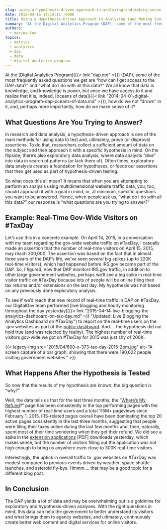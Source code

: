 ```yaml
---
slug: using-a-hypothesis-driven-approach-in-analyzing-and-making-sense-of-your-website-traffic-data
date: 2015-04-16 14:14:11 -0400
title: Using a Hypothesis-Driven Approach in Analyzing (and Making Sense) of Your Website Traffic Data
summary: 'At the Digital Analytics Program (DAP), some of the most frequently asked questions we get are &ldquo;how can I get access to the DAP data?&rdquo; and &ldquo;what do I do with all this data?&rdquo; We all know that data is knowledge, and knowledge is power, but once we have access to it and realize that'
authors:
  - marina-fox
topics:
  - metrics
  - analytics
  - dap
  - data
  - digital-analytics-program
---
```


At the [Digital Analytics Program]({{< link "dap.md" >}}) (DAP), some of the most frequently asked questions we get are “how can I get access to the DAP data?” and “what do I do with all this data?” We all know that data is knowledge, and knowledge is power, but once we have access to it and realize that it is, indeed, [oceans of data]({{< link "2014-04-01-digital-analytics-program-dap-oceans-of-data.md" >}}), how do we not “drown” in it, and, perhaps more importantly, how do we make sense of it?

## What Questions Are You Trying to Answer?

In research and data analysis, a hypothesis-driven approach is one of the main methods for using data to test and, ultimately, prove (or disprove) assertions. To do that, researchers collect a sufficient amount of data on the subject and then approach it with a specific hypothesis in mind. On the flipside, there’s also exploratory data analysis, where data analysts “dive” into data in search of patterns (or lack there of). Often times, exploratory data analysis creates a foundation for hypotheses, or feeds our assertions that then get used as part of hypothesis-driven testing.

So what does this all mean? It means that when you are attempting to perform an analysis using multidimensional website traffic data, you, too, should approach it with a goal in mind, or, at minimum, specific questions you want to be answered. Hence, when people ask us, “what do I do with all this data?” our response is “what questions are you trying to answer?”

## Example: Real-Time Gov-Wide Visitors on #TaxDay

Let’s use this in a concrete example. On April 14, 2015, in a conversation with my team regarding the gov-wide website traffic on #TaxDay, I casually made an assertion that the number of real-time visitors on April 15, 2015, may reach 300,000. The assertion was based on the fact that in almost three years of the DAP’s life, we’ve seen several big spikes (up to 220K real-time visitors), which had happened before IRS.gov became part of the DAP. So, I figured, now that DAP monitors IRS.gov traffic, in addition to other large governement websites, perhaps we’ll see a big spike in real-time visitor traffic on #TaxDay because lots of people will be online filing their tax returns and/or extensions on the last day. My hypothesis was not based on any previously done exploratory analysis.

To see if we’d reach that new record of real-time traffic in DAP on #TaxDay, our DigitalGov team performed [live blogging and hourly monitoring throughout the day yesterday]({{< link "2015-04-14-live-blogging-the-analytics-dashboard-on-tax-day.md" >}} "Updated: Live Blogging the Analytics Dashboard on #TaxDay") to report on the real-time users on the .gov websites as part of the [public dashboard](https://analytics.usa.gov/). And…. the hypothesis did not hold true (and was rejected by reality). The highest number of real-time visitors gov-wide we got on #TaxDay for 2015 was just shy of 200K.

{{< legacy-img src="2015/04/600-x-373-tax-day-2015-2pm.jpg" alt="A screen capture of a bar graph, showing that there were 190,622 people visiting government websites." >}}

## What Happens After the Hypothesis is Tested

So now that the results of my hypothesis are known, the big question is “why?”

Well, the data tells us that for the last three months, the “[Where’s My Refund](http://www.irs.gov/Refunds)?” page has been consistently in the top performing pages with the highest number of real-time users and a total 115M+ pageviews since February 1, 2015. IRS-related pages overall have been dominating the top 20 active pages consistently in the last three months, suggesting that people were filing their taxes online during the last few months and, then, naturally, spent most of their time wondering when they get their refund. We did see a spike in the [extension applications](http://www.irs.gov/pub/irs-pdf/f4868.pdf) [PDF] downloads yesterday, which makes sense, but the number of visitors filling out the application was not high enough to bring us anywhere even close to 300K real-time visitors.

Interestingly, the uptick in overall traffic to .gov websites on #TaxDay was modest compared to previous events driven by weather, space shuttle launches, and asteroid fly-bys. Hmmm…. that may be a good topic for a different blog post.

## In Conclusion

The DAP yields a lot of data and may be overwhelming but is a goldmine for exploratory and hypothesis-driven analyses. With the right questions in mind, this data can help the government to better understand its visitors and what brings them to agency websites, and ultimately, continuously create better web content and digital services for online visitors.